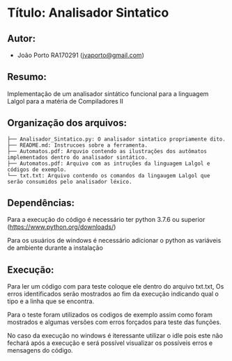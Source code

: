 # Título: Analisador Sintatico

## Autor: 

- João Porto RA170291 (jvaporto@gmail.com)

## Resumo:

Implementação de um analisador sintático funcional para a linguagem Lalgol para a matéria de Compiladores II 

## Organização dos arquivos:

```
├── Analisador_Sintatico.py: O analisador sintatico propriamente dito.
├── README.md: Instrucoes sobre a ferramenta.
├── Automatos.pdf: Arquvio contendo as ilustrações dos autômatos implementados dentro do analisador sintático.
├── Automatos.pdf: Arquivo com as intruções da linguagem Lalgol e códigos de exemplo.
└── txt.txt: Arquivo contendo os comandos da lingaugem Lalgol que serão consumidos pelo analisador léxico.
```

## Dependências:

Para a execução do código é necessário ter python 3.7.6 ou superior (https://www.python.org/downloads/)

Para os usuários de windows é necessário adicionar o python as variáveis de ambiente durante a instalação

## Execução:

Para ler um código com para teste coloque ele dentro do arquivo txt.txt, Os erros identificados serão mostrados ao fim da execução indicando qual o tipo e a linha que se encontra.

Para o teste foram utilizados os codigos de exemplo assim como foram mostrados e algumas versões com erros forçados para teste das funções.

No caso da execução no windows é iteressante utilizar o idle pois este não fechará após a execução e será possível visualizar os possíveis erros e mensagens do código.